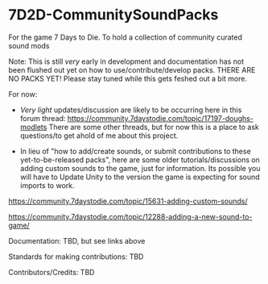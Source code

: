 # 7D2D-CommunitySoundPacks
For the game 7 Days to Die. To hold a collection of community curated sound mods

Note: This is still *very* early in development and documentation has not been flushed out yet on how to use/contribute/develop packs. THERE ARE NO PACKS YET! Please stay tuned while this gets feshed out a bit more.

For now:
- *Very light* updates/discussion are likely to be occurring here in this forum thread: https://community.7daystodie.com/topic/17197-doughs-modlets
There are some other threads, but for now this is a place to ask questions/to get ahold of me about this project.

- In lieu of "how to add/create sounds, or submit contributions to these yet-to-be-released packs", here are some older tutorials/discussions on adding custom sounds to the game, just for information.  Its possible you will have to Update Unity to the version the game is expecting for sound imports to work.  

https://community.7daystodie.com/topic/15631-adding-custom-sounds/

https://community.7daystodie.com/topic/12288-adding-a-new-sound-to-game/


Documentation: TBD, but see links above

Standards for making contributions: TBD

Contributors/Credits: TBD
